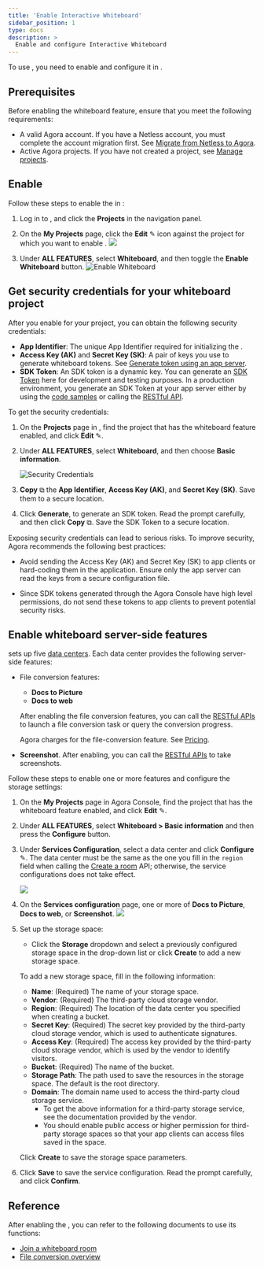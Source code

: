 ```yaml
---
title: 'Enable Interactive Whiteboard'
sidebar_position: 1
type: docs
description: >
  Enable and configure Interactive Whiteboard
---
```


To use <Vg k="WHITE" />, you need to enable and configure it in <Link to="{{Global.AGORA_CONSOLE_URL}}"><Vg k="CONSOLE" /></Link>.

## Prerequisites

Before enabling the whiteboard feature, ensure that you meet the following requirements:
- A valid Agora account. If you have a Netless account, you must complete the account migration first. See [Migrate from Netless to Agora](./develop/migration-guide).
- Active Agora projects. If you have not created a project, see [Manage projects](../reference/manage-agora-account/#create-and-manage-projects).

## Enable <Vg k="WHITE" />

Follow these steps to enable the <Vg k="WHITE" /> in <Vg k="CONSOLE" />:

1. Log in to <Link to="{{Global.AGORA_CONSOLE_URL}}"><Vg k="CONSOLE" /></Link>, and click the **Projects** in the navigation panel.

2. On the **My Projects** page, click the **Edit** ✎ icon against the project for which you want to enable <Vg k="WHITE" />.
 ![](/images/common/console-configure-project.png)

3. Under **ALL FEATURES**, select **Whiteboard**, and then toggle the **Enable Whiteboard** button.
 ![Enable Whiteboard](/images/interactive-whiteboard/console-enable-whiteboard.png)

## Get security credentials for your whiteboard project

After you enable <Vg k="WHITE" /> for your project, you can obtain the following security credentials:

- **App Identifier**: The unique App Identifier required for initializing the <Vg k="WHITE_SDK" />.
- **Access Key (AK)** and **Secret Key (SK)**: A pair of keys you use to generate whiteboard tokens. See [Generate token using an app server](../develop/generate-token-app-server).
- **SDK Token**: An SDK token is a dynamic key. You can generate an [SDK Token](../develop/authentication-workflow) here for development and testing purposes. In a production environment, you generate an SDK Token at your app server either by using the [code samples](../develop/generate-token-app-server) or calling the [RESTful API](../develop/generate-token-rest).

To get the security credentials:

1. On the **Projects** page in <Vg k="CONSOLE" />, find the project that has the whiteboard feature enabled, and click **Edit** ✎.

1. Under **ALL FEATURES**, select **Whiteboard**, and then choose **Basic information**.

    ![Security Credentials](/images/interactive-whiteboard/console-security-credentials.png)

3. **Copy** ⧉ the **App Identifier**, **Access Key (AK)**, and **Secret Key (SK)**. Save them to a secure location.

4. Click **Generate**, to generate an SDK token. Read the prompt carefully, and then click **Copy** ⧉. Save the SDK Token to a secure location.
	
<Admonition type="caution">
Exposing security credentials can lead to serious risks. To improve security, Agora recommends the following best practices:

- Avoid sending the Access Key (AK) and Secret Key (SK) to app clients or hard-coding them in the application. Ensure only the app server can read the keys from a secure configuration file.

- Since SDK tokens generated through the Agora Console have high level permissions, do not send these tokens to app clients to prevent potential security risks.
</Admonition>

## Enable whiteboard server-side features

<Vg k="WHITE" /> sets up five [data centers](../reference/security#network-geofencing). Each data center provides the following server-side features: 

- File conversion features:
    - **Docs to Picture** 
    - **Docs to web**
    
    After enabling the file conversion features, you can call the [RESTful APIs](../reference/whiteboard-api/file-conversion) to launch a file conversion task or query the conversion progress.

    Agora charges for the file-conversion feature. See [Pricing](../overview/pricing).

- **Screenshot**. After enabling, you can call the [RESTful APIs](../reference/whiteboard-api/screenshots) to take screenshots.

Follow these steps to enable one or more features and configure the storage settings:

1. On the **My Projects** page in Agora Console, find the project that has the whiteboard feature enabled, and click **Edit** ✎.

2. Under **ALL FEATURES**, select **Whiteboard > Basic information** and then press the **Configure** button.

3. Under **Services Configuration**, select a data center and click **Configure** ✎. The data center must be the same as the one you fill in the `region` field when calling the [Create a room](../reference/whiteboard-api/room-management#create-a-room-post) API; otherwise, the service configurations does not take effect.

    ![](/images/interactive-whiteboard/console-services-configuration.png)

4. On the **Services configuration** page, one or more of **Docs to Picture**, **Docs to web**, or **Screenshot**.
    ![](/images/interactive-whiteboard/console-configure-service.png)

5. Set up the storage space:
    - Click the **Storage** dropdown and select a previously configured storage space in the drop-down list or click **Create** to add a new storage space. 
    
    To add a new storage space, fill in the following information:
    - **Name**: (Required) The name of your storage space.
    - **Vendor**: (Required) The third-party cloud storage vendor. 
    - **Region**: (Required) The location of the data center you specified when creating a bucket.
    - **Secret Key**: (Required) The secret key provided by the third-party cloud storage vendor, which is used to authenticate signatures.
    - **Access Key**: (Required) The access key provided by the third-party cloud storage vendor, which is used by the vendor to identify visitors.
    - **Bucket**: (Required) The name of the bucket.
    - **Storage Path**: The path used to save the resources in the storage space. The default is the root directory.
    - **Domain**: The domain name used to access the third-party cloud storage service.    
        - To get the above information for a third-party storage service, see the documentation provided by the vendor.
        - You should enable public access or higher permission for third-party storage spaces so that your app clients can access files saved in the space.

    Click **Create** to save the storage space parameters.

6. Click **Save** to save the service configuration. Read the prompt carefully, and click **Confirm**.

## Reference
After enabling the <Vg k="WHITE" />, you can refer to the following documents to use its functions:
- [Join a whiteboard room](../get-started/get-started-sdk)
- [File conversion overview](../reference/whiteboard-api/file-conversion)
